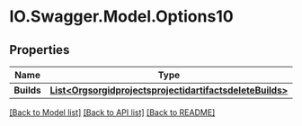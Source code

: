 # IO.Swagger.Model.Options10
## Properties

Name | Type | Description | Notes
------------ | ------------- | ------------- | -------------
**Builds** | [**List&lt;OrgsorgidprojectsprojectidartifactsdeleteBuilds&gt;**](OrgsorgidprojectsprojectidartifactsdeleteBuilds.md) |  | 

[[Back to Model list]](../README.md#documentation-for-models) [[Back to API list]](../README.md#documentation-for-api-endpoints) [[Back to README]](../README.md)

